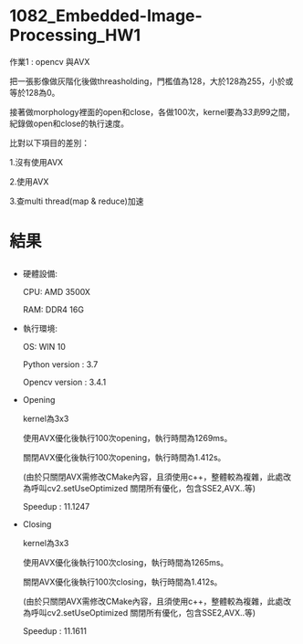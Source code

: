 # 1082_Embedded-Image-Processing_HW1

作業1 : opencv 與AVX </p>

把一張影像做灰階化後做threasholding，門檻值為128，大於128為255，小於或等於128為0。 </p>

接著做morphology裡面的open和close，各做100次，kernel要為3*3到9*9之間，紀錄做open和close的執行速度。 </p>

比對以下項目的差別： </p>

1.沒有使用AVX </p>

2.使用AVX </p>

3.查multi thread(map & reduce)加速 </p>


# 結果 </p>
- 硬體設備: </p>
CPU: AMD 3500X </p>
RAM: DDR4 16G </p>
- 執行環境: </p>
OS: WIN 10 </p>
Python version : 3.7 </p>
Opencv version : 3.4.1 </p>

- Opening </p>
kernel為3x3</p>
使用AVX優化後執行100次opening，執行時間為1269ms。</p>
關閉AVX優化後執行100次opening，執行時間為1.412s。</p>
(由於只關閉AVX需修改CMake內容，且須使用c++，整體較為複雜，此處改為呼叫cv2.setUseOptimized 關閉所有優化，包含SSE2,AVX..等)</p>
Speedup : 11.1247 </p>


- Closing </p>
kernel為3x3</p>
使用AVX優化後執行100次closing，執行時間為1265ms。</p>
關閉AVX優化後執行100次closing，執行時間為1.412s。</p>
(由於只關閉AVX需修改CMake內容，且須使用c++，整體較為複雜，此處改為呼叫cv2.setUseOptimized 關閉所有優化，包含SSE2,AVX..等)</p>
Speedup : 11.1611 </p>


